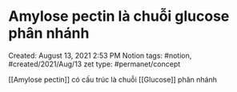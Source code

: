 # Amylose pectin là chuỗi glucose phân nhánh

Created: August 13, 2021 2:53 PM
Notion tags: #notion, #created/2021/Aug/13
zet type: #permanet/concept

[[Amylose pectin]] có cấu trúc là chuỗi [[Glucose]] phân nhánh